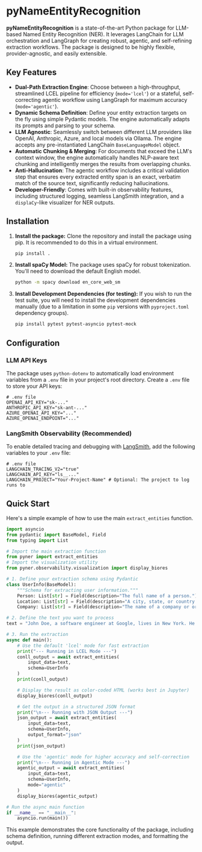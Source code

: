 # pyNameEntityRecognition

**pyNameEntityRecognition** is a state-of-the-art Python package for LLM-based Named Entity Recognition (NER). It leverages LangChain for LLM orchestration and LangGraph for creating robust, agentic, and self-refining extraction workflows. The package is designed to be highly flexible, provider-agnostic, and easily extensible.

## Key Features

- **Dual-Path Extraction Engine**: Choose between a high-throughput, streamlined LCEL pipeline for efficiency (`mode='lcel'`) or a stateful, self-correcting agentic workflow using LangGraph for maximum accuracy (`mode='agentic'`).
- **Dynamic Schema Definition**: Define your entity extraction targets on the fly using simple Pydantic models. The engine automatically adapts its prompts and parsing to your schema.
- **LLM Agnostic**: Seamlessly switch between different LLM providers like OpenAI, Anthropic, Azure, and local models via Ollama. The engine accepts any pre-instantiated LangChain `BaseLanguageModel` object.
- **Automatic Chunking & Merging**: For documents that exceed the LLM's context window, the engine automatically handles NLP-aware text chunking and intelligently merges the results from overlapping chunks.
- **Anti-Hallucination**: The agentic workflow includes a critical validation step that ensures every extracted entity span is an exact, verbatim match of the source text, significantly reducing hallucinations.
- **Developer-Friendly**: Comes with built-in observability features, including structured logging, seamless LangSmith integration, and a `displaCy`-like visualizer for NER outputs.

## Installation

1.  **Install the package:**
    Clone the repository and install the package using pip. It is recommended to do this in a virtual environment.

    ```bash
    pip install .
    ```

2.  **Install spaCy Model:**
    The package uses spaCy for robust tokenization. You'll need to download the default English model.

    ```bash
    python -m spacy download en_core_web_sm
    ```

3.  **Install Development Dependencies (for testing):**
    If you wish to run the test suite, you will need to install the development dependencies manually (due to a limitation in some `pip` versions with `pyproject.toml` dependency groups).

    ```bash
    pip install pytest pytest-asyncio pytest-mock
    ```

## Configuration

### LLM API Keys

The package uses `python-dotenv` to automatically load environment variables from a `.env` file in your project's root directory. Create a `.env` file to store your API keys:

```
# .env file
OPENAI_API_KEY="sk-..."
ANTHROPIC_API_KEY="sk-ant-..."
AZURE_OPENAI_API_KEY="..."
AZURE_OPENAI_ENDPOINT="..."
```

### LangSmith Observability (Recommended)

To enable detailed tracing and debugging with [LangSmith](https://www.langchain.com/langsmith), add the following variables to your `.env` file:

```
# .env file
LANGCHAIN_TRACING_V2="true"
LANGCHAIN_API_KEY="ls__..."
LANGCHAIN_PROJECT="Your-Project-Name" # Optional: The project to log runs to
```

## Quick Start

Here's a simple example of how to use the main `extract_entities` function.

```python
import asyncio
from pydantic import BaseModel, Field
from typing import List

# Import the main extraction function
from pyner import extract_entities
# Import the visualization utility
from pyner.observability.visualization import display_biores

# 1. Define your extraction schema using Pydantic
class UserInfo(BaseModel):
    """Schema for extracting user information."""
    Person: List[str] = Field(description="The full name of a person.")
    Location: List[str] = Field(description="A city, state, or country.")
    Company: List[str] = Field(description="The name of a company or organization.")

# 2. Define the text you want to process
text = "John Doe, a software engineer at Google, lives in New York. He is meeting with Jane Smith from Microsoft tomorrow."

# 3. Run the extraction
async def main():
    # Use the default 'lcel' mode for fast extraction
    print("--- Running in LCEL Mode ---")
    conll_output = await extract_entities(
        input_data=text,
        schema=UserInfo
    )
    print(conll_output)

    # Display the result as color-coded HTML (works best in Jupyter)
    display_biores(conll_output)

    # Get the output in a structured JSON format
    print("\n--- Running with JSON Output ---")
    json_output = await extract_entities(
        input_data=text,
        schema=UserInfo,
        output_format="json"
    )
    print(json_output)

    # Use the 'agentic' mode for higher accuracy and self-correction
    print("\n--- Running in Agentic Mode ---")
    agentic_output = await extract_entities(
        input_data=text,
        schema=UserInfo,
        mode="agentic"
    )
    display_biores(agentic_output)

# Run the async main function
if __name__ == "__main__":
    asyncio.run(main())
```

This example demonstrates the core functionality of the package, including schema definition, running different extraction modes, and formatting the output.
